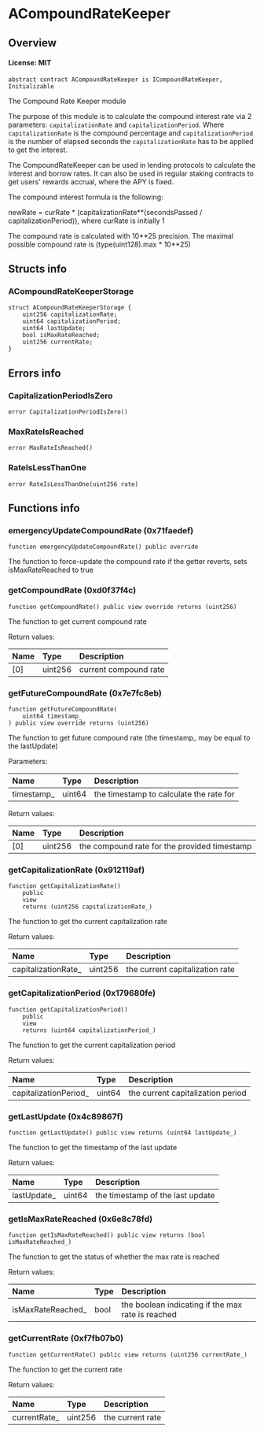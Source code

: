 # ACompoundRateKeeper

## Overview

#### License: MIT

```solidity
abstract contract ACompoundRateKeeper is ICompoundRateKeeper, Initializable
```

The Compound Rate Keeper module

The purpose of this module is to calculate the compound interest rate via 2 parameters:
`capitalizationRate` and `capitalizationPeriod`. Where `capitalizationRate` is the compound percentage
and `capitalizationPeriod` is the number of elapsed seconds the `capitalizationRate` has to be applied to get the interest.

The CompoundRateKeeper can be used in lending protocols to calculate the interest and borrow rates. It can
also be used in regular staking contracts to get users' rewards accrual, where the APY is fixed.

The compound interest formula is the following:

newRate = curRate * (capitalizationRate\**(secondsPassed / capitalizationPeriod)), where curRate is initially 1

The compound rate is calculated with 10\**25 precision.
The maximal possible compound rate is (type(uint128).max * 10\**25)
## Structs info

### ACompoundRateKeeperStorage

```solidity
struct ACompoundRateKeeperStorage {
	uint256 capitalizationRate;
	uint64 capitalizationPeriod;
	uint64 lastUpdate;
	bool isMaxRateReached;
	uint256 currentRate;
}
```


## Errors info

### CapitalizationPeriodIsZero

```solidity
error CapitalizationPeriodIsZero()
```


### MaxRateIsReached

```solidity
error MaxRateIsReached()
```


### RateIsLessThanOne

```solidity
error RateIsLessThanOne(uint256 rate)
```


## Functions info

### emergencyUpdateCompoundRate (0x71faedef)

```solidity
function emergencyUpdateCompoundRate() public override
```

The function to force-update the compound rate if the getter reverts, sets isMaxRateReached to true
### getCompoundRate (0xd0f37f4c)

```solidity
function getCompoundRate() public view override returns (uint256)
```

The function to get current compound rate


Return values:

| Name | Type    | Description           |
| :--- | :------ | :-------------------- |
| [0]  | uint256 | current compound rate |

### getFutureCompoundRate (0x7e7fc8eb)

```solidity
function getFutureCompoundRate(
    uint64 timestamp_
) public view override returns (uint256)
```

The function to get future compound rate (the timestamp_ may be equal to the lastUpdate)


Parameters:

| Name       | Type   | Description                              |
| :--------- | :----- | :--------------------------------------- |
| timestamp_ | uint64 | the timestamp to calculate the rate for  |


Return values:

| Name | Type    | Description                                  |
| :--- | :------ | :------------------------------------------- |
| [0]  | uint256 | the compound rate for the provided timestamp |

### getCapitalizationRate (0x912119af)

```solidity
function getCapitalizationRate()
    public
    view
    returns (uint256 capitalizationRate_)
```

The function to get the current capitalization rate


Return values:

| Name                | Type    | Description                     |
| :------------------ | :------ | :------------------------------ |
| capitalizationRate_ | uint256 | the current capitalization rate |

### getCapitalizationPeriod (0x179680fe)

```solidity
function getCapitalizationPeriod()
    public
    view
    returns (uint64 capitalizationPeriod_)
```

The function to get the current capitalization period


Return values:

| Name                  | Type   | Description                       |
| :-------------------- | :----- | :-------------------------------- |
| capitalizationPeriod_ | uint64 | the current capitalization period |

### getLastUpdate (0x4c89867f)

```solidity
function getLastUpdate() public view returns (uint64 lastUpdate_)
```

The function to get the timestamp of the last update


Return values:

| Name        | Type   | Description                      |
| :---------- | :----- | :------------------------------- |
| lastUpdate_ | uint64 | the timestamp of the last update |

### getIsMaxRateReached (0x6e8c78fd)

```solidity
function getIsMaxRateReached() public view returns (bool isMaxRateReached_)
```

The function to get the status of whether the max rate is reached


Return values:

| Name              | Type | Description                                       |
| :---------------- | :--- | :------------------------------------------------ |
| isMaxRateReached_ | bool | the boolean indicating if the max rate is reached |

### getCurrentRate (0xf7fb07b0)

```solidity
function getCurrentRate() public view returns (uint256 currentRate_)
```

The function to get the current rate


Return values:

| Name         | Type    | Description      |
| :----------- | :------ | :--------------- |
| currentRate_ | uint256 | the current rate |

